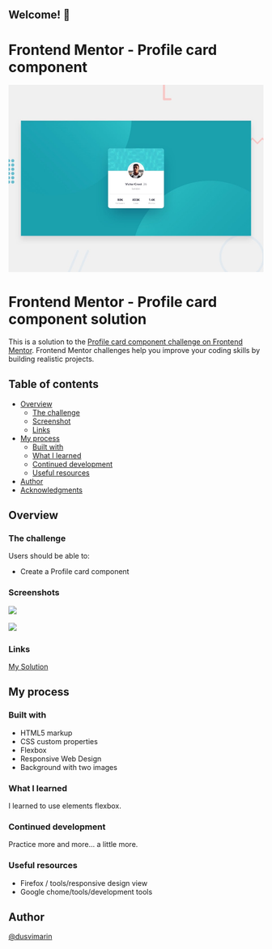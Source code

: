 ## Welcome! 👋

# Frontend Mentor - Profile card component

![Design preview for the Profile card component coding challenge](./design/desktop-preview.jpg)

# Frontend Mentor - Profile card component solution

This is a solution to the [Profile card component challenge on Frontend Mentor](https://www.frontendmentor.io/challenges/profile-card-component-cfArpWshJ). Frontend Mentor challenges help you improve your coding skills by building realistic projects. 

## Table of contents

- [Overview](#overview)
  - [The challenge](#the-challenge)
  - [Screenshot](#screenshot)
  - [Links](#links)
- [My process](#my-process)
  - [Built with](#built-with)
  - [What I learned](#what-i-learned)
  - [Continued development](#continued-development)
  - [Useful resources](#useful-resources)
- [Author](#author)
- [Acknowledgments](#acknowledgments)

## Overview

### The challenge

Users should be able to:

- Create a Profile card component 

### Screenshots

![](https://github.com/dusvimarin/FEM-profile-card-component-main/blob/main/screenshots/desktop.png)

![](https://github.com/dusvimarin/FEM-profile-card-component-main/blob/main/screenshots/mobile.PNG)


### Links

[My Solution](https://dusvimarin.github.io/FEM-profile-card-component-main)


## My process

### Built with

- HTML5 markup
- CSS custom properties
- Flexbox
- Responsive Web Design
- Background with two images

### What I learned

I learned to use elements flexbox.

### Continued development

 Practice more and more... a little more.

### Useful resources

- Firefox / tools/responsive design view
- Google chome/tools/development tools

## Author
[@dusvimarin](https://github.com/dusvimarin)

